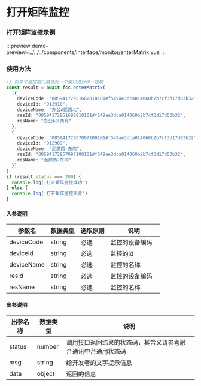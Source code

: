 # 打开矩阵监控
### 打开矩阵监控示例

:::preview
demo-preview=../../../components/interface/monitor/enterMatrix.vue
:::

### 使用方法
```typescript
// 将多个监控窗口融合到一个窗口进行统一控制
const result = await fcc.enterMatrix(
  [{
    deviceCode: "08594172951682810101#f549ae3dca014060b2b7cf3d17d03b32",
    deviceId: "912910",
    deviceName: "办公A区西北",
    resId: "08594172951682810101#f549ae3dca014060b2b7cf3d17d03b32",
    resName: "办公A区西北"
  },
  {
    deviceCode: "08594172957097100101#f549ae3dca014060b2b7cf3d17d03b32",
    deviceId: "912909",
    deviceName: "走廊西-东向",
    resId: "08594172957097100101#f549ae3dca014060b2b7cf3d17d03b32",
    resName: "走廊西-东向"
  }]
)
if (result.status === 200) {
  console.log('打开矩阵监控成功')    
} else {
  console.log('打开矩阵监控失败')
}
```
<!-- **入参说明** -->
#### 入参说明

| **参数名** | **数据类型** | **选取原则** |**说明** |
| ---------- | ------------ | ------------ | ------------------ |
| deviceCode      | string       | 必选         | 监控的设备编码 &nbsp;&nbsp;|
| deviceId      | string       | 必选         | 监控的id &nbsp;&nbsp; |
| deviceName      | string       | 必选         | 监控的名称 &nbsp;&nbsp; |
| resId      | string       | 必选         | 监控的设备编码 &nbsp;&nbsp; |
| resName      | string       | 必选         | 监控的名称 &nbsp;&nbsp; |

#### 出参说明

| **出参名称** | **数据类型** | **说明**                         |
| -------- | -------- | ------------------------------ |
| status   | number   | 调用接口返回结果的状态码，其含义请参考融合通讯中台通用状态码 |
| msg      | string   | 给开发者的文字提示信息                    |
| data     | object   | 返回的信息                    |

<!-- 代码 -->

<!-- ::: code-group

```sh [pnpm]
#查询pnpm版本
pnpm -v
```

```sh [yarn]
#查询yarn版本
yarn -v
```

::: -->
